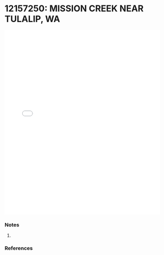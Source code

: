 # 12157250: MISSION CREEK NEAR TULALIP, WA

<iframe src="/_static/stations/12157250_fdc.html" width="100%" height="600" frameborder="0"></iframe>

### Notes
1. 

### References

